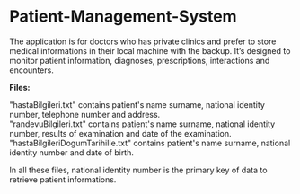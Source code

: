 # Patient-Management-System
The application is for doctors who has private clinics and prefer to store medical informations in their local machine with the backup. It’s designed to monitor patient information, diagnoses, prescriptions, interactions and encounters. 

**Files:**

"hastaBilgileri.txt" contains patient's name surname, national identity number, telephone number and address.                                    
"randevuBilgileri.txt" contains patient's name surname, national identity number, results of examination and date of the examination. 
"hastaBilgileriDogumTarihiIle.txt" contains patient's name surname, national identity number and date of birth.

In all these files, national identity number is the primary key of data to retrieve patient informations.
